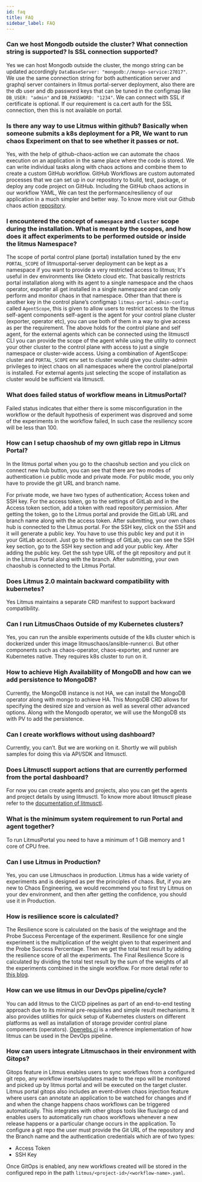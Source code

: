 ```yaml
---
id: faq
title: FAQ
sidebar_label: FAQ
---
```


### Can we host Mongodb outside the cluster? What connection string is supported? Is SSL connection supported?

Yes we can host Mongodb outside the cluster, the mongo string can be updated accordingly `DataBaseServer: "mongodb://mongo-service:27017"`.
We use the same connection string for both authentication server and graphql server containers in litmus portal-server deployment, also there are the db user and db password keys that can be tuned in the configmap like `DB_USER: "admin"` and `DB_PASSWORD: "1234"`.
We can connect with SSL if certificate is optional. If our requirement is ca.cert auth for the SSL connection, then this is not available on portal. 

### Is there any way to use Litmus within github? Basically when someone submits a k8s deployment for a PR, We want to run chaos Experiment on that to see whether it passes or not.

Yes, with the help of github-chaos-action we can automate the chaos execution on an application in the same place where the code is stored. We can write individual tasks along with chaos actions and combine them to create a custom GitHub workflow. GitHub Workflows are custom automated processes that we can set up in our repository to build, test, package, or deploy any code project on GitHub. Including the GitHub chaos actions in our workflow YAML, We can test the performance/resiliency of our application in a much simpler and better way. To know more visit our Github chaos action [repository](https://github.com/litmuschaos/github-chaos-actions).

### I encountered the concept of `namespace` and `cluster` scope during the installation. What is meant by the scopes, and how does it affect experiments to be performed outside or inside the litmus Namespace?

The scope of portal control plane (portal) installation tuned by the env `PORTAL_SCOPE` of litmusportal-server deployment can be kept as a namespace if you want to provide a very restricted access to litmus; It's useful in dev environments like Okteto cloud etc.
That basically restricts portal installation along with its agent to a single namespace and the chaos operator, exporter all get installed in a single namespace and can only perform and monitor chaos in that namespace.
Other than that there is another key in the control plane’s configmap `litmus-portal-admin-config` called  `AgentScope`, this is given to allow users to restrict access to the litmus self-agent components self-agent is the agent for your control plane cluster (exporter, operator etc), you can use both of them in a way to give access as per the requirement.
The above holds for the control plane and self agent, for the external agents which can be connected using the litmusctl CLI you can provide the scope of the agent while using the utility to connect your other cluster to the control plane with access to just a single namespace or cluster-wide access.
Using a combination of AgentScope: cluster and `PORTAL_SCOPE`  env set to cluster would give you cluster-admin privileges to inject chaos on all namespaces where the control plane/portal is installed. For external agents just selecting the scope of installation as cluster would be sufficient via litmusctl.

### What does failed status of workflow means in LitmusPortal?

Failed status indicates that either there is some misconfiguration in the workflow or  the default hypothesis of experiment was disproved and some of the experiments in the workflow failed, In such case the resiliency score will be less than 100.


### How can I setup chaoshub of my own gitlab repo in Litmus Portal?

In the litmus portal when you go to the chaoshub section and you click on connect new hub button, you can see that there are two modes of authentication i.e public mode and private mode. For public mode, you only have to provide the git URL and branch name.

For  private mode, we have two types of authentication; Access token and SSH key.
For the access token, go to the settings of GitLab and in the Access token section, add a token with read repository permission. After getting the token, go to the Litmus portal and provide the GitLab URL and branch name along with the access token. After submitting, your own chaos hub is connected to the Litmus portal.
For the SSH key, click on the SSH and it will generate a public key. You have to use this public key and put it in your GitLab account. Just go to the settings of GitLab, you can see the SSH key section, go to the SSH key section and add your public key. After adding the public key. Get the ssh type URL of the git repository and put it in the Litmus Portal along with the branch. After submitting, your own chaoshub is connected to the Litmus Portal.

### Does Litmus 2.0 maintain backward compatibility with kubernetes?

Yes Litmus maintains a separate CRD manifest to support backward compatibility.

### Can I run LitmusChaos Outside of my Kubernetes clusters?

Yes, you can run the ansible experiments outside of the k8s cluster which is dockerized under this image litmuschaos/ansible-runner:ci. But other components such as chaos-operator, chaos-exporter, and runner are Kubernetes native. They requires k8s cluster to run on it.

### How to achieve High Availability of MongoDB and how can we add persistence to MongoDB?

Currently, the MongoDB instance is not HA, we can install the MongoDB operator along with mongo to achieve HA. This MongoDB CRD allows for specifying the desired size and version as well as several other advanced options. Along with the Mongodb operator, we will use the MongoDB sts with PV to add the persistence.
 
### Can I create workflows without using dashboard?

Currently, you can’t. But we are working on it. Shortly we will publish samples for doing this via API/SDK and litmusctl.
 
### Does Litmusctl support actions that are currently performed from the portal dashboard?

For now you can create agents and projects, also you can get the agents and project details by using litmusctl. To know more about litmusctl please refer to the [documentation of litmusctl](https://github.com/litmuschaos/litmusctl/blob/master/Usage.md).
 
###  What is the minimum system requirement to run Portal and agent together?

To run LitmusPortal you need to have a minimum of 1 GiB  memory and 1 core of CPU  free.
 
###  Can I use Litmus in Production?

Yes, you can use Litmuschaos in production. Litmus has a wide variety of experiments and is designed as per the principles of chaos. But, if you are new to Chaos Engineering, we would recommend you to first try Litmus on your dev environment, and then after getting the confidence, you should use it in Production.
 
### How is resilience score is calculated?

The Resilience score is calculated on the basis of the weightage and the Probe Success Percentage of the experiment. Resilience for one single experiment is the multiplication of the  weight given to that experiment and the Probe Success Percentage. Then we get the total test result by adding the resilience score of all the experiments. The Final Resilience Score is calculated by dividing the total test result by the sum of the weights of all the experiments combined in the single workflow. For more detail refer to [this blog](https://dev.to/litmus-chaos/how-the-resilience-score-algorithm-works-in-litmus-1d22).
 
### How can we use litmus in our DevOps pipeline/cycle?

You can add litmus to the CI/CD pipelines as part of an end-to-end testing approach due to its minimal pre-requisites and simple result mechanisms. It also provides utilities for quick setup of Kubernetes clusters on different platforms as well as installation of storage provider control plane components (operators). [Openebs.ci](https://openebs.ci/home) is a reference implementation of how litmus can be used in the DevOps pipeline.
 
### How can users integrate Litmuschaos in their environment with Gitops?

Gitops feature in Litmus enables users to sync workflows from a configured git repo, any workflow inserts/updates made to the repo will be monitored and picked up by litmus portal and will be executed on the target cluster. Litmus portal gitops also includes an event-driven chaos injection feature where users can annotate an application to be watched for changes and if and when the change happens chaos workflows can be triggered automatically. This integrates with other gitops tools like flux/argo cd and enables users to automatically run chaos workflows whenever a new release happens or a particular change occurs in the application.
To configure a git repo the user must provide the Git URL of the repository and the Branch name and the authentication credentials which are of two types:
- Access Token
- SSH Key

Once GitOps is enabled, any new workflows created will be stored in the configured repo in the path `litmus/<project-id>/<workflow-name>.yaml`.
